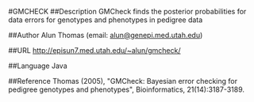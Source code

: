 #GMCHECK
##Description
GMCheck finds the posterior probabilities for data errors for genotypes and phenotypes in pedigree data

##Author
Alun Thomas (email: alun@genepi.med.utah.edu)

##URL
http://episun7.med.utah.edu/~alun/gmcheck/

##Language
Java

##Reference
Thomas (2005), "GMCheck: Bayesian error checking for pedigree genotypes and phenotypes", Bioinformatics, 21(14):3187-3189.

